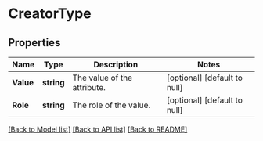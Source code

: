 # CreatorType

## Properties
Name | Type | Description | Notes
------------ | ------------- | ------------- | -------------
**Value** | **string** | The value of the attribute. | [optional] [default to null]
**Role** | **string** | The role of the value. | [optional] [default to null]

[[Back to Model list]](../README.md#documentation-for-models) [[Back to API list]](../README.md#documentation-for-api-endpoints) [[Back to README]](../README.md)

